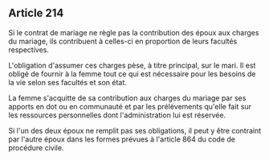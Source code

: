 Article 214
----
Si le contrat de mariage ne règle pas la contribution des époux aux charges du
mariage, ils contribuent à celles-ci en proportion de leurs facultés
respectives.

L'obligation d'assumer ces charges pèse, à titre principal, sur le mari. Il est
obligé de fournir à la femme tout ce qui est nécessaire pour les besoins de la
vie selon ses facultés et son état.

La femme s'acquitte de sa contribution aux charges du mariage par ses apports en
dot ou en communauté et par les prélèvements qu'elle fait sur les ressources
personnelles dont l'administration lui est réservée.

Si l'un des deux époux ne remplit pas ses obligations, il peut y être contraint
par l'autre époux dans les formes prévues à l'article 864 du code de procédure
civile.
